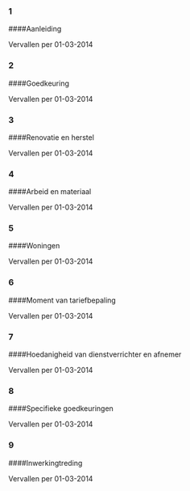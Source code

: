 <meta http-equiv='Content-Type' content='text/html; charset=utf-8' />

### 1  

####Aanleiding

Vervallen per 01-03-2014 

### 2  

####Goedkeuring

Vervallen per 01-03-2014 

### 3  

####Renovatie en herstel

Vervallen per 01-03-2014 

### 4  

####Arbeid en materiaal

Vervallen per 01-03-2014 

### 5  

####Woningen

Vervallen per 01-03-2014 

### 6  

####Moment van tariefbepaling

Vervallen per 01-03-2014 

### 7  

####Hoedanigheid van dienstverrichter en afnemer

Vervallen per 01-03-2014 

### 8  

####Specifieke goedkeuringen

Vervallen per 01-03-2014 

### 9  

####Inwerkingtreding

Vervallen per 01-03-2014 

